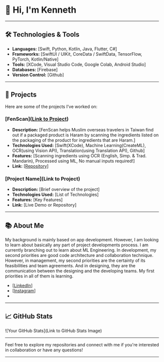 # 👋 Hi, I'm Kenneth

---

## 🛠️ Technologies & Tools

- **Languages:** [Swift, Python, Kotlin, Java, Flutter, C#]
- **Frameworks:** [SwiftUI / UIKit, CoreData / SwiftData, TensorFlow, PyTorch, Kotlin/Native]
- **Tools:** [XCode, Visual Studio Code, Google Colab, Android Studio]
- **Databases:** [Firebase]
- **Version Control:** [Github]

---

## 🚀 Projects

Here are some of the projects I've worked on:

### [FenScan]([Link to Project](https://github.com/jonathancalvin/C8S2-MachineLearningChallenge))

- **Description:** [FenScan helps Muslim overseas travelers in Taiwan find out if a packaged product is Haram by scanning the ingredients listed on the packaging of the product for ingredients that are Haram.]
- **Technologies Used:** [Swift(XCode), Machine Learning(CreateML), OCR(using Vision API), Translation(using Translation API), Github]
- **Features:** [Scanning ingredients using OCR (English, Simp. & Trad. Mandarin), Processed using ML, No manual inputs required!]
- **Link:** [[Repository](https://github.com/jonathancalvin/C8S2-MachineLearningChallenge)]

### [Project Name](Link to Project)

- **Description:** [Brief overview of the project]
- **Technologies Used:** [List of Technologies]
- **Features:** [Key Features]
- **Link:** [Live Demo or Repository]

---

## 📚 About Me

My background is mainly based on app development. However, I am looking to learn about basically any part of project developments process. I am currently branching out to learn about ML Engineering.
In development, my second priorities are good code architecture and collaboration technique. However, in management, my second priorities are the certainty of its feasibilities and team agreements. And in designing, they are the communication between the designing and the developing teams. My first priorities in all of them is learning.

- [[LinkedIn](https://www.linkedin.com/in/kenneth-mayer-wijaya-876776293/)]
- [[Instagram](https://www.instagram.com/kennethmyrwjy/)]
- 

---

## 📈 GitHub Stats

![Your GitHub Stats](Link to GitHub Stats Image)

---

Feel free to explore my repositories and connect with me if you're interested in collaboration or have any questions!

---

